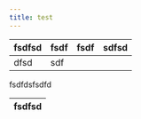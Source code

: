 ```yaml
---
title: test
---
```


| fsdfsd | fsdf | fsdf | sdfsd |
| ------ | ---- | ---- | ----- |
| dfsd   | sdf  |      |       |

fsdfdsfsdfd

| fsdfsd |
| ------ |
